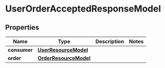 
# UserOrderAcceptedResponseModel

## Properties
Name | Type | Description | Notes
------------ | ------------- | ------------- | -------------
**consumer** | [**UserResourceModel**](UserResourceModel.md) |  | 
**order** | [**OrderResourceModel**](OrderResourceModel.md) |  | 



